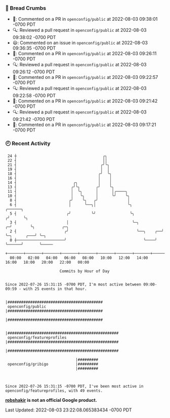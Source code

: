 ### 🍞 Bread Crumbs

 * 💬: Commented on a PR in  `openconfig/public` at 2022-08-03 09:38:01 -0700 PDT
 * 🔍: Reviewed a pull request in  `openconfig/public` at 2022-08-03 09:38:02 -0700 PDT
 * 😃: Commented on an issue in `openconfig/public` at 2022-08-03 09:36:35 -0700 PDT
 * 💬: Commented on a PR in  `openconfig/public` at 2022-08-03 09:26:11 -0700 PDT
 * 🔍: Reviewed a pull request in  `openconfig/public` at 2022-08-03 09:26:12 -0700 PDT
 * 💬: Commented on a PR in  `openconfig/public` at 2022-08-03 09:22:57 -0700 PDT
 * 🔍: Reviewed a pull request in  `openconfig/public` at 2022-08-03 09:22:58 -0700 PDT
 * 💬: Commented on a PR in  `openconfig/public` at 2022-08-03 09:21:42 -0700 PDT
 * 🔍: Reviewed a pull request in  `openconfig/public` at 2022-08-03 09:21:42 -0700 PDT
 * 💬: Commented on a PR in  `openconfig/public` at 2022-08-03 09:17:21 -0700 PDT

### 🕘 Recent Activity
```
 24 ┼                                      ╭╮
 22 ┤                                      ││
 21 ┤                                     ╭╯╰╮
 19 ┤                                     │  │
 18 ┤                                    ╭╯  ╰╮
 16 ┤                                    │    │
 14 ┤                         ╭╮         │    │
 13 ┤                        ╭╯╰╮       ╭╯    ╰╮
 11 ┤                        │  ╰╮      │      │╭────╮
 10 ┤                        │   ╰╮     │      ╰╯    ╰╮
  8 ┤                       ╭╯    ╰╮   ╭╯             │
  6 ┤                       │      ╰──╮│              ╰╮                ╭──────╮
  5 ┤                      ╭╯         ╰╯               ╰╮              ╭╯      ╰╮
  3 ┤                      │                            ╰─╮          ╭─╯        ╰╮            ╭─╮
  2 ┤                     ╭╯                              ╰──╮    ╭──╯           ╰─╮      ╭───╯ ╰─╮
  0 ┼─────────────────────╯                                  ╰────╯                ╰──────╯       ╰─────
    +───────+───────+───────+───────+───────+───────+───────+───────+───────+───────+───────+───────+────
  00:00   02:00   04:00   06:00   08:00   10:00   12:00   14:00   16:00   18:00   20:00   22:00   00:00   

						Commits by Hour of Day


Since 2022-07-26 15:31:15 -0700 PDT, I'm most active between 09:00-09:59 - with 25 events in that hour.

```



```
                               |##########################################
 openconfig/public             |##########################################
                               |##########################################

                               |#################################################
 openconfig/featureprofiles    |#################################################
                               |#################################################

                               |#########
 openconfig/gribigo            |#########
                               |#########



Since 2022-07-26 15:31:15 -0700 PDT, I've been most active in openconfig/featureprofiles, with 49 events.

```
**[robshakir](mailto:robjs@google.com) is not an official Google product.**  


Last Updated: 2022-08-03 23:22:08.065383434 -0700 PDT
